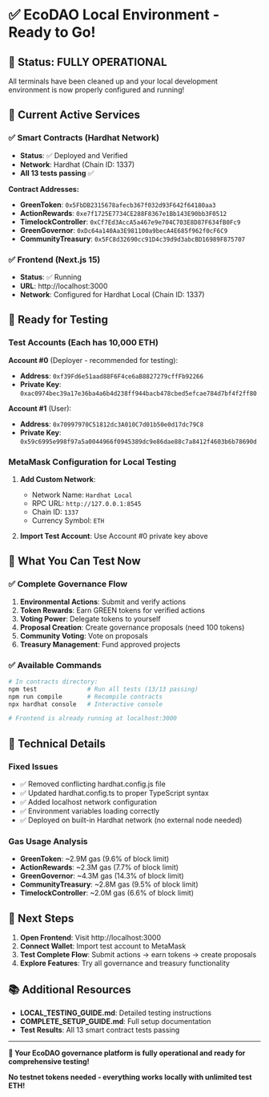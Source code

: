 # ✅ EcoDAO Local Environment - Ready to Go!

## 🎉 **Status: FULLY OPERATIONAL**

All terminals have been cleaned up and your local development environment is now properly configured and running!

## 🚀 **Current Active Services**

### ✅ Smart Contracts (Hardhat Network)
- **Status**: ✅ Deployed and Verified
- **Network**: Hardhat (Chain ID: 1337) 
- **All 13 tests passing** ✅

**Contract Addresses:**
- **GreenToken**: `0x5FbDB2315678afecb367f032d93F642f64180aa3`
- **ActionRewards**: `0xe7f1725E7734CE288F8367e1Bb143E90bb3F0512`
- **TimelockController**: `0xCf7Ed3AccA5a467e9e704C703E8D87F634fB0Fc9`
- **GreenGovernor**: `0xDc64a140Aa3E981100a9becA4E685f962f0cF6C9`
- **CommunityTreasury**: `0x5FC8d32690cc91D4c39d9d3abcBD16989F875707`

### ✅ Frontend (Next.js 15)
- **Status**: ✅ Running
- **URL**: http://localhost:3000
- **Network**: Configured for Hardhat Local (Chain ID: 1337)

## 🧪 **Ready for Testing**

### **Test Accounts (Each has 10,000 ETH)**

**Account #0** (Deployer - recommended for testing):
- **Address**: `0xf39Fd6e51aad88F6F4ce6aB8827279cffFb92266`
- **Private Key**: `0xac0974bec39a17e36ba4a6b4d238ff944bacb478cbed5efcae784d7bf4f2ff80`

**Account #1** (User):
- **Address**: `0x70997970C51812dc3A010C7d01b50e0d17dc79C8`
- **Private Key**: `0x59c6995e998f97a5a0044966f0945389dc9e86dae88c7a8412f4603b6b78690d`

### **MetaMask Configuration for Local Testing**
1. **Add Custom Network**:
   - Network Name: `Hardhat Local`
   - RPC URL: `http://127.0.0.1:8545`
   - Chain ID: `1337`
   - Currency Symbol: `ETH`

2. **Import Test Account**: Use Account #0 private key above

## 🎯 **What You Can Test Now**

### ✅ **Complete Governance Flow**
1. **Environmental Actions**: Submit and verify actions
2. **Token Rewards**: Earn GREEN tokens for verified actions  
3. **Voting Power**: Delegate tokens to yourself
4. **Proposal Creation**: Create governance proposals (need 100 tokens)
5. **Community Voting**: Vote on proposals
6. **Treasury Management**: Fund approved projects

### ✅ **Available Commands**
```bash
# In contracts directory:
npm test              # Run all tests (13/13 passing)
npm run compile       # Recompile contracts
npx hardhat console   # Interactive console

# Frontend is already running at localhost:3000
```

## 🔧 **Technical Details**

### **Fixed Issues**
- ✅ Removed conflicting hardhat.config.js file
- ✅ Updated hardhat.config.ts to proper TypeScript syntax
- ✅ Added localhost network configuration
- ✅ Environment variables loading correctly
- ✅ Deployed on built-in Hardhat network (no external node needed)

### **Gas Usage Analysis**
- **GreenToken**: ~2.9M gas (9.6% of block limit)
- **ActionRewards**: ~2.3M gas (7.7% of block limit) 
- **GreenGovernor**: ~4.3M gas (14.3% of block limit)
- **CommunityTreasury**: ~2.8M gas (9.5% of block limit)
- **TimelockController**: ~2.0M gas (6.6% of block limit)

## 🎯 **Next Steps**

1. **Open Frontend**: Visit http://localhost:3000
2. **Connect Wallet**: Import test account to MetaMask
3. **Test Complete Flow**: Submit actions → earn tokens → create proposals
4. **Explore Features**: Try all governance and treasury functionality

## 📚 **Additional Resources**

- **LOCAL_TESTING_GUIDE.md**: Detailed testing instructions
- **COMPLETE_SETUP_GUIDE.md**: Full setup documentation
- **Test Results**: All 13 smart contract tests passing

---

**🎉 Your EcoDAO governance platform is fully operational and ready for comprehensive testing!**

**No testnet tokens needed - everything works locally with unlimited test ETH!**